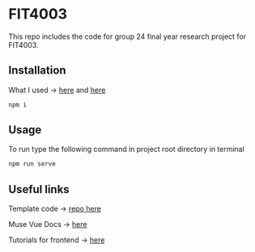 # FIT4003

This repo includes the code for group 24 final year research project for FIT4003.

## Installation

What I used -> [here](https://demos.creative-tim.com/muse-vue-ant-design-dashboard/documentation/quick-start)
and [here](https://cli.vuejs.org/guide/installation.html)
```bash
npm i
```


## Usage
To run type the following command in project root directory in terminal

```python
npm run serve
```

## Useful links
Template code -> [repo here](https://github.com/creativetimofficial/muse-vue-ant-design-dashboard/blob/main/README.md#quick-start) 

Muse Vue Docs -> [here](https://demos.creative-tim.com/muse-vue-ant-design-dashboard/documentation/quick-start)

Tutorials for frontend -> [here](https://www.youtube.com/channel/UCVyTG4sCw-rOvB9oHkzZD1w)


